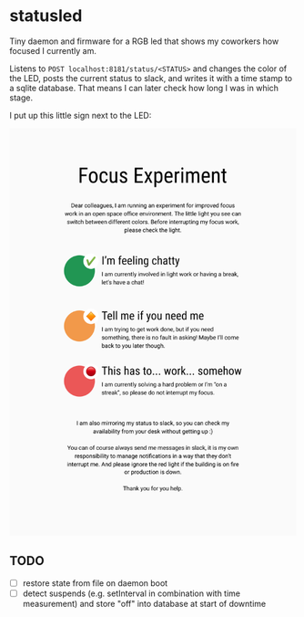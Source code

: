 # statusled

Tiny daemon and firmware for a RGB led that shows my coworkers how focused
I currently am. 

Listens to `POST localhost:8181/status/<STATUS>` and changes the color of the
LED, posts the current status to slack, and writes it with a time stamp to
a sqlite database. That means I can later check how long I was in which stage.

I put up this little sign next to the LED:

![Howto](./docs/howto.svg)

## TODO

* [ ] restore state from file on daemon boot
* [ ] detect suspends (e.g. setInterval in combination with time measurement) and store "off" into database at start of downtime
